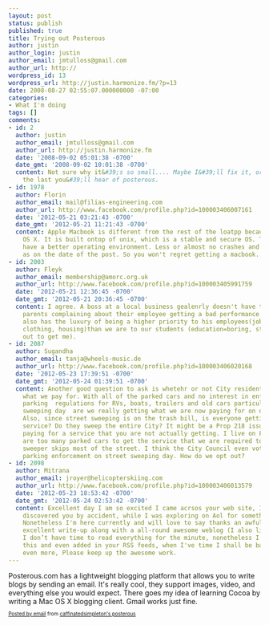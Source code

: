 ```yaml
---
layout: post
status: publish
published: true
title: Trying out Posterous
author: justin
author_login: justin
author_email: jmtulloss@gmail.com
author_url: http://
wordpress_id: 13
wordpress_url: http://justin.harmonize.fm/?p=13
date: 2008-08-27 02:55:07.000000000 -07:00
categories:
- What I'm doing
tags: []
comments:
- id: 2
  author: justin
  author_email: jmtulloss@gmail.com
  author_url: http://justin.harmonize.fm
  date: '2008-09-02 05:01:38 -0700'
  date_gmt: '2008-09-02 10:01:38 -0700'
  content: Not sure why it&#39;s so small.... Maybe I&#39;ll fix it, or maybe that&#39;s
    the last you&#39;ll hear of posterous.
- id: 1978
  author: Florin
  author_email: mail@filias-engineering.com
  author_url: http://www.facebook.com/profile.php?id=100003406007161
  date: '2012-05-21 03:21:43 -0700'
  date_gmt: '2012-05-21 11:21:43 -0700'
  content: Apple Macbook is different from the rest of the loatpp because of its Mac
    OS X. It is built ontop of unix, which is a stable and secure OS. Thus users can
    have a better operating environment. Less or almost no crashes and no active virus
    as on the date of the post. So you won't regret getting a macbook.
- id: 2003
  author: Fleyk
  author_email: membership@amorc.org.uk
  author_url: http://www.facebook.com/profile.php?id=100003405991759
  date: '2012-05-21 12:36:45 -0700'
  date_gmt: '2012-05-21 20:36:45 -0700'
  content: I agree. A boss at a local business gealenrly doesn't have to deal with
    parents complaining about their employee getting a bad performance review. He
    also has the luxury of being a higher priority to his employees(job=money=food,
    clothing, housing)than we are to our students (education=boring, stupid, everyone's
    out to get me).
- id: 2087
  author: Sugandha
  author_email: tanja@wheels-music.de
  author_url: http://www.facebook.com/profile.php?id=100003406020168
  date: '2012-05-23 17:39:51 -0700'
  date_gmt: '2012-05-24 01:39:51 -0700'
  content: Another good question to ask is whetehr or not City residents are getting
    what we pay for. With all of the parked cars and no interest in enforcing existing
    parking  regulations for RVs, boats, trailers and old cars particularly on street
    sweeping day  are we really getting what we are now paying for on our trash bill?
    Also, since street sweeping is on the trash bill, is everyone getting street sweeping
    service? Do they sweep the entire City? It might be a Prop 218 issue if you are
    paying for a service that you are not actually getting. I live on Fulton and there
    are too many parked cars to get the service that we are required to pay for. The
    sweeper skips most of the street. I think the City Council even voted against
    parking enforcement on street sweeping day. How do we opt out?
- id: 2098
  author: Mitrana
  author_email: jroyer@helicopterskiing.com
  author_url: http://www.facebook.com/profile.php?id=100003406013579
  date: '2012-05-23 18:53:42 -0700'
  date_gmt: '2012-05-24 02:53:42 -0700'
  content: Excellent day I am so excited I came acrsos your web site, I must say i
    discovered you by accident, while I was exploring on Aol for something different,
    Nonetheless I'm here currently and will love to say thanks an awful lot for a
    excellent write-up along with a all-round awesome weblog (I also like the theme/design),
    I don’t have time to read everything for the minute, nonetheless I have book marked
    this and even added in your RSS feeds, when I've time I shall be back to read
    even more, Please keep up the awesome work.
---
```

<div dir="ltr">Posterous.com has a lightweight blogging platform that allows you to write blogs by sending an email. It's really cool, they support images, video, and everything else you would expect. There goes my idea of learning Cocoa by writing a Mac OS X blogging client. Gmail works just fine.</div>
<p style="font-size: 10px;"><a href="http://posterous.com">Posted by email</a> from <a style="border: none;" href="http://caffinatedsimpleton.posterous.com/trying-out-posterous-20">caffinatedsimpleton's posterous</a></p>

